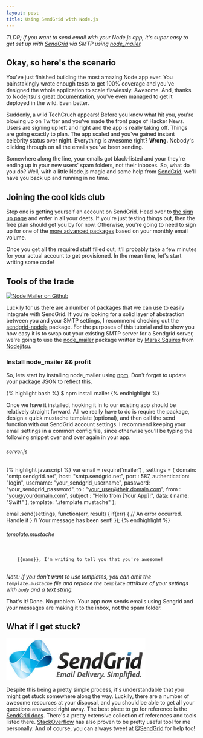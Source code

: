 ```yaml
---
layout: post
title: Using SendGrid with Node.js
---
```


_TLDR; If you want to send email with your Node.js app, it's super easy to get
set up with [SendGrid](http://sendgrid.com/) via SMTP using
[node_mailer](https://github.com/marak/node_mailer)._

## Okay, so here's the scenario

You've just finished building the most amazing Node app ever.  You
painstakingly wrote enough tests to get 100% coverage and you've designed the
whole application to scale flawlessly. Awesome. And, thanks to [Nodejitsu's 
great documentation](https://github.com/nodejitsu/handbook#hiworld),
you've even managed to get it deployed in the wild. Even better.

Suddenly, a wild TechCruch appears! Before you know what hit you, you're
blowing up on Twitter and you've made the front page of Hacker News. Users are
signing up left and right and the app is really taking off.
Things are going exactly to plan. The app scaled and you've gained instant
celebrity status over night.  Everything is awesome right?  __Wrong.__  Nobody's
clicking through on all the emails you've been sending.

Somewhere along the line, your emails got black-listed and your they're ending up
in your new users' spam folders, not their inboxes.  So, what do you do? Well,
with a little Node.js magic and some help from
[SendGrid](http://sendgrid.com), we'll have you back up and running in no
time.

## Joining the cool kids club

Step one is getting yourself an account on SendGrid.  Head over to [the sign
up page](https://sendgrid.com/user/signup/) and enter in all your deets.  If
you're just testing things out, then the free plan should get you by for now.
Otherwise, you're going to need to sign up for one of the [more advanced
packages](http://sendgrid.com/pricing.html) based on your monthly email
volume.

Once you get all the required stuff filled out, it'll probably take a few
minutes for your actual account to get provisioned.  In the mean time, let's
start writing some code!

## Tools of the trade

<div class="image-frame right">
  <a href="https://github.com/marak/node_mailer">
  <img src="http://pinkyurl.com/i?url=https%3A%2F%2Fgithub.com%2Fmarak%2Fnode_mailer&out-format=png&resize=250"
alt="Node Mailer on Github" />
  </a>
</div>

Luckily for us there are a number of packages that we can use to easily
integrate with SendGrid.  If you're looking for a solid layer of abstraction
between you and your SMTP settings, I recommend checking out the
[sendgrid-nodejs](https://github.com/sendgrid/sendgrid-nodejs) package.  For
the purposes of this tutorial and to show you how easy it is to swap out your
existing SMTP server for a Sendgrid server, we're going to use the
[node_mailer](https://github.com/marak/node_mailer) package written by [Marak
Squires](https://twitter.com/#!/marak) from
[Nodejitsu](http://nodejitsu.com/).

### Install node_mailer && profit

So, lets start by installing node_mailer using [npm](http://npmjs.org/).
Don't forget to update your package JSON to reflect this.

{% highlight bash %}
  $ npm install mailer
{% endhighlight %}

Once we have it installed, hooking it in to our existing app should be
relatively straight forward. All we really have to do is require the package,
design a quick mustache template (optional), and then call the send function
with out SendGrid account settings. I recommend keeping your email settings in
a common config file, since otherwise you'll be typing the following snippet
over and over again in your app.

###### server.js

{% highlight javascript %}
  var email = require('mailer')
    , settings = {
        domain: "smtp.sendgrid.net",
        host: "smtp.sendgrid.net",
        port : 587,
        authentication: "login",
        username: "your_sendgrid_username",
        password: "your_sendgrid_password",
        to : "your_user@their.domain.com",
        from : "you@yourdomain.com",
        subject : "Hello from [Your App]!",
        data: {
          name: "Swift"
        },
        template: "./template.mustache"
    };

  email.send(settings, function(err, result) {
      if(err) {
        // An error occurred. Handle it
      }
      // Your message has been sent!
  });
{% endhighlight %}


###### template.mustache

<div class="highlight">
  <pre><code class="django">
    <span class="x"></span><span class="cp">&#x7b;&#x7b;</span><span class="nv">name</span><span class="cp">&#x7d;&#x7d;</span><span class="x">, I'm writing to tell you that you're awesome!</span>
  </code></pre>
</div>

_Note: If you don't want to use templates, you can omit the
`template.mustache` file and replace the `template` attribute of your settings
with `body` and a text string._

That's it! Done. No problem.  Your app now sends emails using Sengrid and your
messages are making it to the inbox, not the spam folder.

## What if I get stuck?

<div class="image-frame left">
  <a href="http://sendgrid.com">
  <img src="/img/sendgrid_logo.jpg" alt="Node Mailer on Github" class="span3" />
  </a>
</div>

Despite this being a pretty simple process, it's understandable that you might
get stuck somewhere along the way.  Luckily, there are a number of awesome
resources at your disposal, and you should be able to get all your questions
answered right away.  The best place to go for reference is the [SendGrid
docs](http://docs.sendgrid.com/).  There's a pretty extensive collection of
references and tools listed there.  [StackOverflow](http://stackoverflow.com/questions/tagged/sendgrid) 
has also proven to be pretty useful tool for me personally.  And of course, you 
can always tweet at [@SendGrid](https://twitter.com/#!/sendgrid) for help too!
